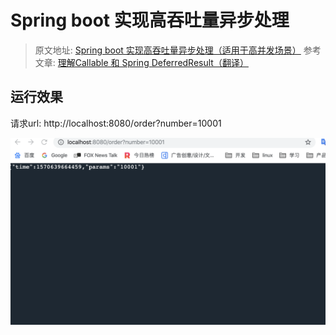 # Spring boot 实现高吞吐量异步处理

> 原文地址: [Spring boot 实现高吞吐量异步处理（适用于高并发场景）](https://www.cnblogs.com/jonban/p/async.html)
> 参考文章: [理解Callable 和 Spring DeferredResult（翻译）](https://www.cnblogs.com/aheizi/p/5659030.html)

## 运行效果


请求url: http://localhost:8080/order?number=10001

![](https://raw.githubusercontent.com/gaohanghang/images/master/img/20191010173855.png)
